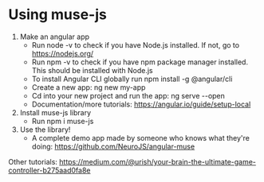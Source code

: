 # Using muse-js
1. Make an angular app
	- Run node -v to check if you have Node.js installed. If not, go to https://nodejs.org/
	- Run npm -v to check if you have npm package manager installed. This should be installed with Node.js
	- To install Angular CLI globally run npm install -g @angular/cli
	- Create a new app: ng new my-app		
	- Cd into your new project and run the app: ng serve --open
	- Documentation/more tutorials: https://angular.io/guide/setup-local
2. Install muse-js library		
	- Run npm i muse-js
3. Use the library!
	- A complete demo app made by someone who knows what they're doing: https://github.com/NeuroJS/angular-muse

Other tutorials:
https://medium.com/@urish/your-brain-the-ultimate-game-controller-b275aad0fa8e
